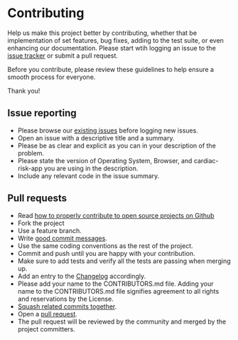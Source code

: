 # Contributing #

Help us make this project better by contributing, whether that be implementation of set features, bug fixes, adding to the test suite, or even enhancing our documentation.
Please start wtih logging an issue to the [issue tracker][1] or submit a pull request.

Before you contribute, please review these guidelines to help ensure a smooth process for everyone.

Thank you!

## Issue reporting 

* Please browse our [existing issues](http://github.cerner.com/Igneous/cardiac-risk-app/issues) before logging new issues.
* Open an issue with a descriptive title and a summary.
* Please be as clear and explicit as you can in your description of the problem.
* Please state the version of Operating System, Browser, and cardiac-risk-app you are using in the description.
* Include any relevant code in the issue summary.

## Pull requests

* Read [how to properly contribute to open source projects on Github][2]
* Fork the project
* Use a feature branch.
* Write [good commit messages][3].
* Use the same coding conventions as the rest of the project.
* Commit and push until you are happy with your contribution.
* Make sure to add tests and verify all the tests are passing when merging up.
* Add an entry to the [Changelog](CHANGELOG.md) accordingly.
* Please add your name to the CONTRIBUTORS.md file. Adding your name to the CONTRIBUTORS.md file signifies agreement to all rights and reservations by the License.
* [Squash related commits together][4].
* Open a [pull request][5].
* The pull request will be reviewed by the community and merged by the project committers.

[1]: http://github.cerner.com/Igneous/cardiac-risk-app/issues
[2]: http://gun.io/blog/how-to-github-fork-branch-and-pull-request
[3]: http://tbaggery.com/2008/04/19/a-note-about-git-commit-messages.html
[4]: http://gitready.com/advanced/2009/02/10/squashing-commits-with-rebase.html
[5]: ttps://help.github.com/articles/using-pull-requests
